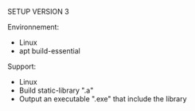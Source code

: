 
SETUP VERSION 3

Environnement:
- Linux
- apt build-essential

Support:
- Linux
- Build static-library ".a"
- Output an executable ".exe" that include the library


